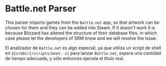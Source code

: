 # Battle.net Parser

This parser imports games from the `Battle.net` app, so that artwork can be chosen for them and they can be added into Steam. If it doesn't work it is because Blizzard has altered the structure of their database files, in which case please let the developers of SRM know and we will resolve the issue.

El analizador de `Battle.net` es algo especial, ya que utiliza un script de shell en `${srmDir}/scripts/bnet. s1` para lanzar `Battle.net`, espera una cantidad de tiempo adecuada, y sólo entonces ejecuta el título real.
